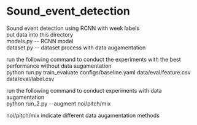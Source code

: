 # Sound_event_detection
Sound event detection using RCNN with week labels  
put data into this directory  
models.py  -- RCNN model   
dataset.py -- dataset process with data augamentation  


run the following command to conduct the experiments with the best performance without data augamentation   
    <html>
      <head>
        python run.py train_evaluate configs/baseline.yaml data/eval/feature.csv data/eval/label.csv 
      </head>
    </html>

run the following command to conduct experiments with data augamentation  
python run_2.py --augment noi/pitch/mix

noi/pitch/mix indicate different data augamentation methods
